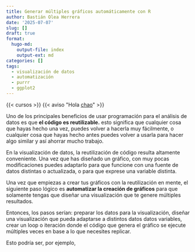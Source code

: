 ```yaml
---
title: Generar múltiples gráficos automáticamente con R
author: Bastián Olea Herrera
date: '2025-07-07'
slug: []
draft: true
format:
  hugo-md:
    output-file: index
    output-ext: md
categories: []
tags:
  - visualización de datos
  - automatización
  - purrr
  - ggplot2
---
```



{{< cursos >}}
{{< aviso "Hola [chao](www.cl)" >}}

Uno de los principales beneficios de usar programación para el análisis de datos es que **el código es reutilizable.** esto significa que cualquier cosa que hayas hecho una vez, puedes volver a hacerla muy fácilmente, o cualquier cosa que hayas hecho antes puedes volver a usarla para hacer algo similar y así ahorrar mucho trabajo.

En la visualización de datos, la reutilización de código resulta altamente conveniente. Una vez que has diseñado un gráfico, con muy pocas modificaciones puedes adaptarlo para que funcione con una fuente de datos distintas o actualizada, o para que exprese una variable distinta.

Una vez que empiezas a crear tus gráficos con la reutilización en mente, el siguiente paso lógico es **automatizar la creación de gráficos** para que solamente tengas que diseñar una visualización que te genere múltiples resultados.

Entonces, los pasos serían: preparar los datos para la visualización, diseñar una visualización que pueda adaptarse a distintos datos datos variables, crear un loop o iteración donde el código que genera el gráfico se ejecute múltiples veces en base a lo que necesites replicar.

Esto podría ser, por ejemplo,
